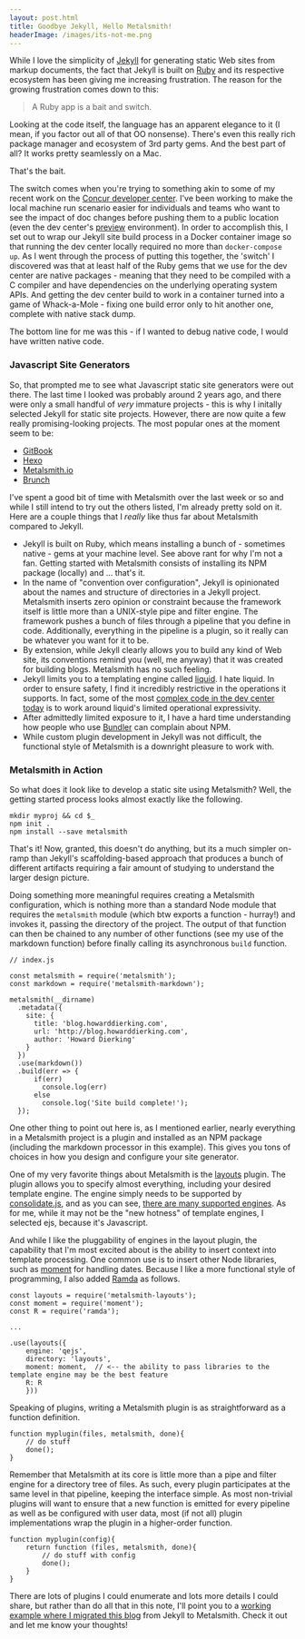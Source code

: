 ```yaml
---
layout: post.html
title: Goodbye Jekyll, Hello Metalsmith!
headerImage: /images/its-not-me.png
---
```


While I love the simplicity of [Jekyll](https://jekyllrb.com/) for generating static Web sites from markup documents, the fact that Jekyll is built on [Ruby](https://www.ruby-lang.org/en/) and its respective ecosystem has been giving me increasing frustration. The reason for the growing frustration comes down to this:

> A Ruby app is a bait and switch.

Looking at the code itself, the language has an apparent elegance to it (I mean, if you factor out all of that OO nonsense). There's even this really rich package manager and ecosystem of 3rd party gems. And the best part of all? It works pretty seamlessly on a Mac.

That's the bait.

The switch comes when you're trying to something akin to some of my recent work on the [Concur developer center](https://developer.concur.com). I've been working to make the local machine run scenario easier for individuals and teams who want to see the impact of doc changes before pushing them to a public location (even the dev center's [preview](https://preview.developer.concur.com) environment). In order to accomplish this, I set out to wrap our Jekyll site build process in a Docker container image so that running the dev center locally required no more than `docker-compose up`. As I went through the process of putting this together, the 'switch' I discovered was that at least half of the Ruby gems that we use for the dev center are native packages - meaning that they need to be compiled with a C compiler and have dependencies on the underlying operating system APIs. And getting the dev center build to work in a container turned into a game of Whack-a-Mole - fixing one build error only to hit another one, complete with native stack dump.

The bottom line for me was this - if I wanted to debug native code, I would have written native code.

### Javascript Site Generators

So, that prompted me to see what Javascript static site generators were out there. The last time I looked was probably around 2 years ago, and there were only a small handful of _very_ immature projects - this is why I initally selected Jekyll for static site projects. However, there are now quite a few really promising-looking projects. The most popular ones at the moment seem to be:

* [GitBook](https://www.gitbook.com/)
* [Hexo](https://hexo.io/)
* [Metalsmith.io](http://www.metalsmith.io/)
* [Brunch](https://github.com/brunch/brunch)

I've spent a good bit of time with Metalsmith over the last week or so and while I still intend to try out the others listed, I'm already pretty sold on it. Here are a couple things that I _really_ like thus far about Metalsmith compared to Jekyll.

* Jekyll is built on Ruby, which means installing a bunch of - sometimes native - gems at your machine level. See above rant for why I'm not a fan. Getting started with Metalsmith consists of installing its NPM package (locally) and ... that's it.
* In the name of "convention over configuration", Jekyll is opinionated about the names and structure of directories in a Jekyll project. Metalsmith inserts zero opinion or constraint because the framework itself is little more than a UNIX-style pipe and filter engine. The framework pushes a bunch of files through a pipeline that you define in code. Additionally, everything in the pipeline is a plugin, so it really can be whatever you want for it to be.
* By extension, while Jekyll clearly allows you to build any kind of Web site, its conventions remind you (well, me anyway) that it was created for building blogs. Metalsmith has no such feeling.
* Jekyll limits you to a templating engine called [liquid](https://shopify.github.io/liquid/). I hate liquid. In order to ensure safety, I find it incredibly restrictive in the operations it supports. In fact, some of the most [complex code in the dev center today](https://github.com/concur/developer.concur.com/blob/preview/_includes/left-navigation.html) is to work around liquid's limited operational expressivity.
* After admittedly limited exposure to it, I have a hard time understanding how people who use [Bundler](http://bundler.io/) can complain about NPM.
* While custom plugin development in Jekyll was not difficult, the functional style of Metalsmith is a downright pleasure to work with.

### Metalsmith in Action

So what does it look like to develop a static site using Metalsmith? Well, the getting started process looks almost exactly like the following.

```
mkdir myproj && cd $_
npm init .
npm install --save metalsmith
```

That's it! Now, granted, this doesn't do anything, but its a much simpler on-ramp than Jekyll's scaffolding-based approach that produces a bunch of different artifacts requiring a fair amount of studying to understand the larger design picture.

Doing something more meaningful requires creating a Metalsmith configuration, which is nothing more than a standard Node module that requires the `metalsmith` module (which btw exports a function - hurray!) and invokes it, passing the directory of the project. The output of that function can then be chained to any number of other functions (see my use of the markdown function) before finally calling its asynchronous `build` function.

```
// index.js

const metalsmith = require('metalsmith');
const markdown = require('metalsmith-markdown');

metalsmith(__dirname)
  .metadata({
    site: {
      title: 'blog.howarddierking.com',
      url: 'http://blog.howarddierking.com',
      author: 'Howard Dierking'
    }
  })
  .use(markdown())
  .build(err => {
	  if(err)
	    console.log(err)
	  else
	    console.log('Site build complete!');
  });
```

One other thing to point out here is, as I mentioned earlier, nearly everything in a Metalsmith project is a plugin and installed as an NPM package (including the markdown processor in this example). This gives you tons of choices in how you design and configure your site generator.

One of my very favorite things about Metalsmith is the [layouts](https://github.com/superwolff/metalsmith-layouts) plugin. The plugin allows you to specify almost everything, including your desired template engine. The engine simply needs to be supported by [consolidate.js](https://github.com/tj/consolidate.js), and as you can see, [there are many supported engines](https://github.com/tj/consolidate.js#supported-template-engines). As for me, while it may not be the "new hotness" of template engines, I selected ejs, because it's Javascript.

And while I like the pluggability of engines in the layout plugin, the capability that I'm most excited about is the ability to insert context into template processing. One common use is to insert other Node libraries, such as [moment](http://momentjs.com/) for handling dates. Because I like a more functional style of programming, I also added [Ramda](http://ramdajs.com/) as follows.

```
const layouts = require('metalsmith-layouts');
const moment = require('moment');
const R = require('ramda');

...

.use(layouts({
	engine: 'qejs',
	directory: 'layouts',
	moment: moment,  // <-- the ability to pass libraries to the template engine may be the best feature
	R: R
	}))
```

Speaking of plugins, writing a Metalsmith plugin is as straightforward as a function definition.

```
function myplugin(files, metalsmith, done){
	// do stuff
	done();
}
```

Remember that Metalsmith at its core is little more than a pipe and filter engine for a directory tree of files. As such, every plugin participates at the same level in that pipeline, keeping the interface simple. As most non-trivial plugins will want to ensure that a new function is emitted for every pipeline as well as be configured with user data, most (if not all) plugin implementations wrap the plugin in a higher-order function.

```
function myplugin(config){
	return function (files, metalsmith, done){
		// do stuff with config
		done();
	}
}
```

There are lots of plugins I could enumerate and lots more details I could share, but rather than do all that in this note, I'll point you to a [working example where I migrated this blog](https://github.com/howarddierking/blog.howarddierking.com) from Jekyll to Metalsmith. Check it out and let me know your thoughts!
